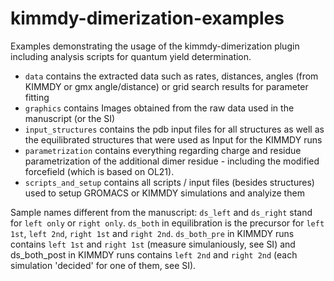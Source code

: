 # kimmdy-dimerization-examples
Examples demonstrating the usage of the kimmdy-dimerization plugin including analysis scripts for quantum yield determination.

- `data` contains the extracted data such as rates, distances, angles (from KIMMDY or gmx angle/distance) or grid search results for parameter fitting
- `graphics` contains Images obtained from the raw data used in the manuscript (or the SI) 
- `input_structures` contains the pdb input files for all structures as well as the equilibrated structures that were used as Input for the KIMMDY runs
- `parametrization` contains everything regarding charge and residue parametrization of the additional dimer residue - including the modified forcefield (which is based on OL21).
- `scripts_and_setup` contains all scripts / input files (besides structures) used to setup GROMACS or KIMMDY simulations and analyize them


Sample names different from the manuscript: `ds_left` and `ds_right` stand for `left only` or `right only`. `ds_both` in equilibration is the precursor for `left 1st`, `left 2nd`, `right 1st` and `right 2nd`. `ds_both_pre` in KIMMDY runs contains `left 1st` and `right 1st` (measure simulaniously, see SI) and ds_both_post in KIMMDY runs contains `left 2nd` and `right 2nd` (each simulation 'decided' for one of them, see SI). 